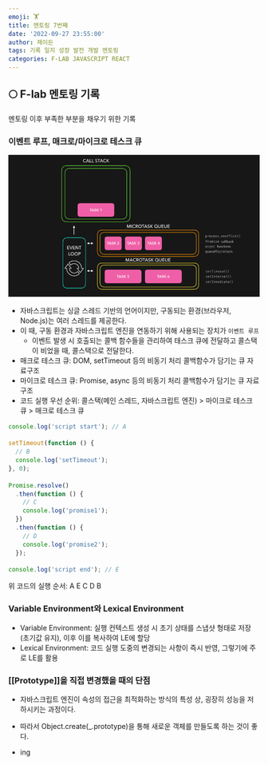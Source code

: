 ```yaml
---
emoji: 🏋️
title: 멘토링 7번째
date: '2022-09-27 23:55:00'
author: 제이든
tags: 기록 일지 성장 발전 개발 멘토링
categories: F-LAB JAVASCRIPT REACT
---
```


## 🌕 F-lab 멘토링 기록

멘토링 이후 부족한 부분을 채우기 위한 기록

### 이벤트 루프, 매크로/마이크로 테스크 큐

![](./src/eventloop-task-queue.gif)

- 자바스크립트는 싱글 스레드 기반의 언어이지만, 구동되는 환경(브라우저, Node.js)는 여러 스레드를 제공한다.
- 이 때, 구동 환경과 자바스크립트 엔진을 연동하기 위해 사용되는 장치가 `이벤트 루프`
  - 이벤트 발생 시 호출되는 콜백 함수들을 관리하여 태스크 큐에 전달하고 콜스택이 비었을 때, 콜스택으로 전달한다.
- 매크로 테스크 큐: DOM, setTimeout 등의 비동기 처리 콜백함수가 담기는 큐 자료구조
- 마이크로 테스크 큐: Promise, async 등의 비동기 처리 콜백함수가 담기는 큐 자료구조
- 코드 실행 우선 순위: 콜스택(메인 스레드, 자바스크립트 엔진) > 마이크로 테스크 큐 > 매크로 테스크 큐

```js
console.log('script start'); // A

setTimeout(function () {
  // B
  console.log('setTimeout');
}, 0);

Promise.resolve()
  .then(function () {
    // C
    console.log('promise1');
  })
  .then(function () {
    // D
    console.log('promise2');
  });

console.log('script end'); // E
```

위 코드의 실행 순서: A E C D B

### Variable Environment와 Lexical Environment

- Variable Environment: 실행 컨텍스트 생성 시 초기 상태를 스냅샷 형태로 저장(초기값 유지), 이후 이를 복사하여 LE에 할당
- Lexical Environment: 코드 실행 도중의 변경되는 사항이 즉시 반영, 그렇기에 주로 LE를 활용

### [[Prototype]]을 직접 변경했을 때의 단점

- 자바스크립트 엔진이 속성의 접근을 최적화하는 방식의 특성 상, 굉장히 성능을 저하시키는 과정이다.
- 따라서 Object.create(\_.prototype)을 통해 새로운 객체를 만들도록 하는 것이 좋다.

- ing

```toc

```
